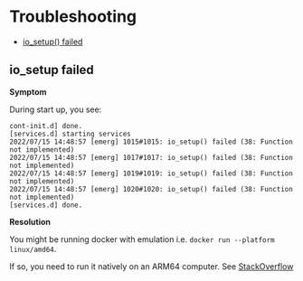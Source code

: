 # Troubleshooting

* [io_setup() failed](#iosetup-failed)

## io_setup failed

**Symptom**

During start up, you see:

```shell
cont-init.d] done.
[services.d] starting services
2022/07/15 14:48:57 [emerg] 1015#1015: io_setup() failed (38: Function not implemented)
2022/07/15 14:48:57 [emerg] 1017#1017: io_setup() failed (38: Function not implemented)
2022/07/15 14:48:57 [emerg] 1019#1019: io_setup() failed (38: Function not implemented)
2022/07/15 14:48:57 [emerg] 1020#1020: io_setup() failed (38: Function not implemented)
[services.d] done.
```

**Resolution**

You might be running docker with emulation i.e. `docker run --platform linux/amd64`.

If so, you need to run it natively on an ARM64 computer. See [StackOverflow](https://stackoverflow.com/questions/68704538/error-io-setup-failed-38-function-not-implemented-in-nginx-for-arm-m1)